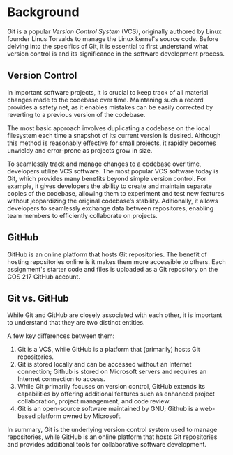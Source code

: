 # Background

Git is a popular _Version Control System_ (VCS), originally authored by Linux founder Linus Torvalds to manage the Linux kernel's source code. Before delving into the specifics of Git, it is essential to first understand what version control is and its significance in the software development process.

## Version Control

In important software projects, it is crucial to keep track of all material changes made to the codebase over time. Maintaning such a record provides a safety net, as it enables mistakes can be easily corrected by reverting to a previous version of the codebase.

The most basic approach involves duplicating a codebase on the local filesystem each time a snapshot of its current version is desired. Although this method is reasonably effective for small projects, it rapidly becomes unwieldy and error-prone as projects grow in size.

To seamlessly track and manage changes to a codebase over time, developers utilize VCS software. The most popular VCS software today is Git, which provides many benefits beyond simple version control. For example, it gives developers the ability to create and maintain separate copies of the codebase, allowing them to experiment and test new features without jeopardizing the original codebase’s stability. Aditionally, it allows developers to seamlessly exchange data between repositores, enabling team members to efficiently collaborate on projects.

## GitHub

GitHub is an online platform that hosts Git repositories. The benefit of hosting repositories online is it makes them more accessible to others. Each assignment's starter code and files is uploaded as a Git repository on the COS 217 GitHub account.

## Git vs. GitHub

While Git and GitHub are closely associated with each other, it is important to understand that they are two distinct entities.

A few key differences between them:

1. Git is a VCS, while GitHub is a platform that (primarily) hosts Git repositories.
2. Git is stored locally and can be accessed without an Internet connection; Github is stored on Microsoft servers and requires an Internet connection to access.
3. While Git primarily focuses on version control, GitHub extends its capabilities by offering additional features such as enhanced project collaboration, project management, and code review.
4. Git is an open-source software maintained by GNU; Github is a web-based platform owned by Microsoft.

In summary, Git is the underlying version control system used to manage repositories, while GitHub is an online platform that hosts Git repositories and provides additional tools for collaborative software development.
